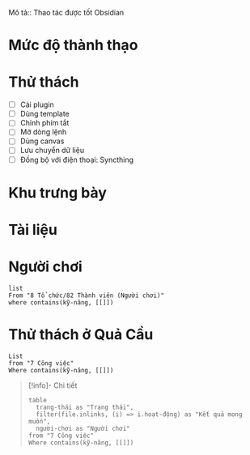Mô tả:: Thao tác được tốt Obsidian
# Mức độ thành thạo
# Thử thách
- [ ] Cài plugin
- [ ] Dùng template
- [ ] Chỉnh phím tắt
- [ ] Mở dòng lệnh
- [ ] Dùng canvas
- [ ] Lưu chuyển dữ liệu
- [ ] Đồng bộ với điện thoại: Syncthing
# Khu trưng bày
# Tài liệu

# Người chơi
```dataview
list
From "8 Tổ chức/82 Thành viên (Người chơi)"
where contains(kỹ-năng, [[]])
```

# Thử thách ở Quả Cầu
```dataview 
List
from "7 Công việc"
Where contains(kỹ-năng, [[]])
```

> [!info]- Chi tiết
> ```dataview
> table 
> 	trạng-thái as "Trạng thái", 
> 	filter(file.inlinks, (i) => i.hoạt-động) as "Kết quả mong muốn",
> 	người-chơi as "Người chơi"
> from "7 Công việc"
> Where contains(kỹ-năng, [[]])
> ```